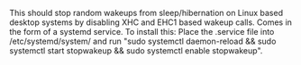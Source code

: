 This should stop random wakeups from sleep/hibernation on Linux based desktop systems by disabling XHC and EHC1 based wakeup calls. Comes in the form of a systemd service. To install this:
Place the .service file into /etc/systemd/system/ and run "sudo systemctl daemon-reload && sudo systemctl start stopwakeup && sudo systemctl enable stopwakeup".
